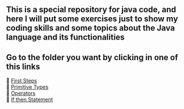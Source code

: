 ## This is a special repository for java code, and here I will put some exercises just to show my coding skills and some topics about the Java language and its functionalities

## Go to the folder you want by clicking in one of this links
🔗 [First Steps](https://github.com/IgorMariano25/Java/tree/main/FirstSteps)\
🔗 [Primitive Types](https://github.com/IgorMariano25/Java/tree/main/PrimitiveTypes)\
🔗 [Operators](https://github.com/IgorMariano25/Java/tree/main/Operators)\
🔗 [If then Statement](https://github.com/IgorMariano25/Java/tree/main/ifThenStatement)
